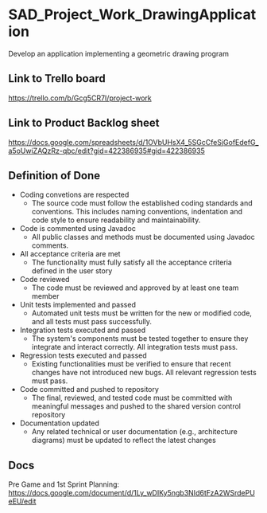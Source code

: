 # SAD_Project_Work_DrawingApplication
Develop an application implementing a geometric drawing program

## Link to Trello board
https://trello.com/b/Gcg5CR7I/project-work

## Link to Product Backlog sheet
https://docs.google.com/spreadsheets/d/1OVbUHsX4_5SGcCfeSjGofEdefG_a5oUwiZAQzRz-qbc/edit?gid=422386935#gid=422386935

## Definition of Done
- Coding convetions are respected
  - The source code must follow the established coding standards and conventions. This includes naming conventions, indentation and code style to ensure readability and maintainability.
- Code is commented using Javadoc
  - All public classes and methods must be documented using Javadoc comments. 
- All acceptance criteria are met
  - The functionality must fully satisfy all the acceptance criteria defined in the user story 
- Code reviewed
  - The code must be reviewed and approved by at least one team member   
- Unit tests implemented and passed
  - Automated unit tests must be written for the new or modified code, and all tests must pass successfully. 
- Integration tests executed and passed
  - The system's components must be tested together to ensure they integrate and interact correctly. All integration tests must pass.   
- Regression tests executed and passed
  - Existing functionalities must be verified to ensure that recent changes have not introduced new bugs. All relevant regression tests must pass. 
- Code committed and pushed to repository
  - The final, reviewed, and tested code must be committed with meaningful messages and pushed to the shared version control repository 
- Documentation updated
  - Any related technical or user documentation (e.g., architecture diagrams) must be updated to reflect the latest changes

## Docs
Pre Game and 1st Sprint Planning: https://docs.google.com/document/d/1Ly_wDIKy5ngb3NId6tFzA2WSrdePUeEU/edit
